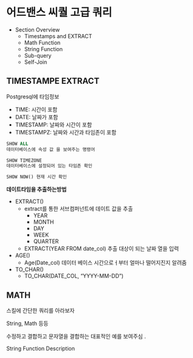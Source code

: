 # 어드밴스 씨퀄 고급 쿼리

- Section Overview
  - Timestamps and EXTRACT
  - Math Function
  - String Function
  - Sub-query
  - Self-Join

## TIMESTAMPE EXTRACT

Postgresql에 타임정보

- TIME: 시간이 포함
- DATE: 날짜가 포함
- TIMESTAMP: 날짜와 시간이 포함
- TIMESTAMPZ: 날짜와 시간과 타임존이 포함

```sql
SHOW ALL 
데이터베이스에 속성 값 을 보여주는 명령어 

SHOW TIMEZONE
데이터베이스에 설정되어 있는 타임존 확인

SHOW NOW() 현재 시간 확인 
```

**데이트타임을 추출하는방법**

- EXTRACT()
  - extract를 통한 서브컴퍼넌트에 데이트 값을 추출
    - YEAR
    - MONTH
    - DAY
    - WEEK
    - QUARTER
  - EXTRACT(YEAR FROM date_col) 추출 대상이 되는 날짜 열을 입력
- AGE()
  - Age(Date_col) 데이터 베이스 시간으로ㅓ부터 얼마나 떨어지진지 알려줌
- TO_CHAR()
  - TO_CHAR(DATE_COL, “YYYY-MM-DD”)

## MATH

스킬에 간단한 쿼리를 아라보자

String, Math 등등

수정하고 결합하고 문자열을 결합하는 대표적인 예를 보여주심 .

String Function Description